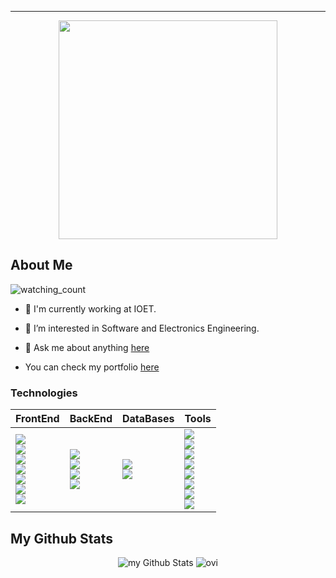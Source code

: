 <hr>


<p  align="center">
<img src="https://user-images.githubusercontent.com/98363075/165829906-b9fd86ff-7ac3-44d2-8d4c-8778f5b7d375.gif" height=350px>
</p>


<h2>About Me</h2>
<img src="https://komarev.com/ghpvc/?username=Santiago220991&color=brightgreen" alt="watching_count" />

- 💼 I'm currently working at IOET.

- 👀 I’m interested in Software and Electronics Engineering.

- 💬 Ask me about anything [here](https://github.com/Santiago220991/Santiago220991/issues) 

- You can check my portfolio [here](https://santiago220991.github.io/Portfolio/) 

### Technologies

|FrontEnd|BackEnd|DataBases|Tools
|----------------------|----------------------|----------------------|----------------------|
|<img src="https://img.shields.io/badge/JavaScript-F7DF1E?style=for-the-badge&logo=javascript&logoColor=black" /> <br /> <img src="https://img.shields.io/badge/typescript-%23007ACC.svg?style=for-the-badge&logo=typescript&logoColor=white" /> <br /> <img src="https://img.shields.io/badge/React-20232A?style=for-the-badge&logo=react&logoColor=61DAFB" /> <br /> <img src="https://img.shields.io/badge/Redux-593D88?style=for-the-badge&logo=redux&logoColor=white" /> <br /> <img src="https://img.shields.io/badge/-jest-%23C21325?style=for-the-badge&logo=jest&logoColor=white" /> <br /> <img src="https://img.shields.io/badge/MUI-%230081CB.svg?style=for-the-badge&logo=mui&logoColor=white"/> <br /> <img src="https://img.shields.io/badge/tailwindcss-%2338B2AC.svg?style=for-the-badge&logo=tailwind-css&logoColor=white"/>|    <img src="https://img.shields.io/badge/Ruby_on_Rails-CC0000?style=for-the-badge&logo=ruby-on-rails&logoColor=white" />  <br /> <img src="https://img.shields.io/badge/Ruby-CC342D?style=for-the-badge&logo=ruby&logoColor=white" /> <br /> <img src="https://img.shields.io/badge/python-3670A0?style=for-the-badge&logo=python&logoColor=white"/> <br /> <img src="https://img.shields.io/badge/FastAPI-005571?style=for-the-badge&logo=fastapi" /> |                                                                                              <img src="https://img.shields.io/badge/Amazon%20DynamoDB-4053D6?style=for-the-badge&logo=Amazon%20DynamoDB&logoColor=white" /> <br /> <img src="https://img.shields.io/badge/PostgreSQL-316192?style=for-the-badge&logo=postgresql&logoColor=white" />  |                                                                                                                  <img src="https://img.shields.io/badge/terraform-%235835CC.svg?style=for-the-badge&logo=terraform&logoColor=white" /> <br /> <img src="https://img.shields.io/badge/docker-%230db7ed.svg?style=for-the-badge&logo=docker&logoColor=white" /> <br /> <img src="https://img.shields.io/badge/AWS-%23FF9900.svg?style=for-the-badge&logo=amazon-aws&logoColor=white" />  <br /> <img src="https://img.shields.io/badge/heroku-%23430098.svg?style=for-the-badge&logo=heroku&logoColor=white" />  <br /> <img src="https://img.shields.io/badge/github%20actions-%232671E5.svg?style=for-the-badge&logo=githubactions&logoColor=white" /> <br /> <img src="https://img.shields.io/badge/git-%23F05033.svg?style=for-the-badge&logo=git&logoColor=white" /> <br /> <img src="https://img.shields.io/badge/netlify-%23000000.svg?style=for-the-badge&logo=netlify&logoColor=#00C7B7" />  <br /> <img src="https://img.shields.io/badge/figma-%23F24E1E.svg?style=for-the-badge&logo=figma&logoColor=white" />


<h2>My Github Stats</h2>

<p align="center">
<img src="https://github-readme-stats.vercel.app/api?username=Santiago220991&include_all_commits=true&count_private=true&show_icons=true&line_height=20&title_color=2f97c1&icon_color=f5b700&text_color=0cf574&bg_color=040f0f" alt="my Github Stats"/>
<img src="https://github-readme-stats.vercel.app/api/top-langs?username=Santiago220991&show_icons=true&locale=en&layout=compact&theme=blue-green" alt="ovi" />
</p>



<!--
**Santiago220991/Santiago220991** is a ✨ _special_ ✨ repository because its `README.md` (this file) appears on your GitHub profile.

Here are some ideas to get you started:

- 🔭 I’m currently working on ...
- 🌱 I’m currently learning ...
- 👯 I’m looking to collaborate on ...
- 🤔 I’m looking for help with ...
- 💬 Ask me about ...
- 📫 How to reach me: ...
- 😄 Pronouns: ...
- ⚡ Fun fact: ...
-->
